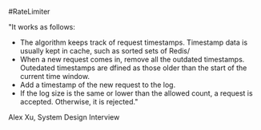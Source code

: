 #RateLimiter 

"It works as follows:
- The algorithm keeps track of request timestamps. Timestamp data is usually kept in cache, such as sorted sets of Redis/
- When a new request comes in, remove all the outdated timestamps. Outedated timestamps are dfined as those older than the start of the current time window.
- Add a timestamp of the new request to the log.
- If the log size is the same or lower than the allowed count, a request is accepted. Otherwise, it is rejected."

Alex Xu, System Design Interview